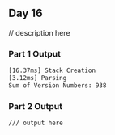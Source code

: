 ## Day 16

// description here

### Part 1 Output

```txt
[16.37ms] Stack Creation
[3.12ms] Parsing
Sum of Version Numbers: 938
```

### Part 2 Output

```txt
/// output here
```
